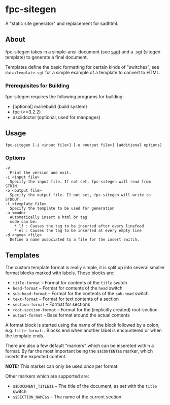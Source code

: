 # fpc-sitegen
A "static site generator" and replacement for sadhtml.

## About
fpc-sitegen takes in a simple-ansi-document (see [sad](https://github.com/FelixEcker/sad)) and a
.sgt (sitegen template) to generate a final document.

Templates define the basic formatting for certain kinds of "switches", see `data/template.sgt` for
a simple example of a template to convert to HTML.

### Prerequisites for Building

fpc-sitegen requires the following programs for building:

* [optional] mariebuild (build system)
* fpc (>=3.2.2)
* asciidoctor (optional, used for manpages)

## Usage
```
fpc-sitegen [-i <input file>] [-o <output file>] [additional options]
```

### Options
```
-V
  Print the version and exit.
-i <input file>
  Specify the input file. If not set, fpc-sitegen will read from STDIN.
-o <output file>
  Specify the output file. If not set, fpc-sitegen will write to STDOUT.
-t <template file>
  Specify the template to be used for generation
-a <mode>
  Automatically insert a html br tag
  mode can be:
    * lf : Causes the tag to be inserted after every linefeed
    * el : Causes the tag to be inserted at every empty line
-d <name> <file>
  Define a name associated to a file for the insert switch.
```

## Templates
The custom template format is really simple, it is split up into several smaller
format blocks marked with labels. These blocks are:

* `title-format` – Format for contents of the `title` switch
* `head-format` – Format for contents of the `head` switch
* `sub-head-format` – Format for the contents of the `sub-head` switch
* `text-format` – Format for text contents of a section
* `section-format` – Format for sections
* `root-section-format` – Format for the (implicitly created) root-section
* `output-format` – Base format around the actual contents

A format block is started using the name of the block followed by a colon, e.g.
`title-format:`. Blocks end when another label is encountered or when the
template ends.

There are also a few default "markers" which can be insereted within a format.
By far the most important being the `$$CONTENT$$` marker, which inserts the
expected content.

**NOTE:** This marker can only be used *once* per format.

Other markers which are supported are:
* `$$DOCUMENT_TITLE$$` – The title of the document, as set with the `title` switch
* `$$SECTION_NAME$$` – The name of the current section
